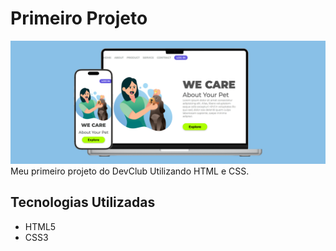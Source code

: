 # Primeiro Projeto

![Design da página](./img/Design%20We%20Care.png)
Meu primeiro projeto do DevClub Utilizando HTML e CSS.
## Tecnologias Utilizadas

- HTML5
- CSS3